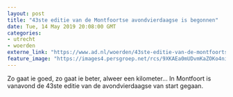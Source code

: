 ```yaml
---
layout: post
title: "43ste editie van de Montfoortse avondvierdaagse is begonnen"
date: Tue, 14 May 2019 20:08:00 GMT
categories: 
- utrecht 
- woerden 
externe_link: "https://www.ad.nl/woerden/43ste-editie-van-de-montfoortse-avondvierdaagse-is-begonnen~afe54207/"
feature_image: "https://images4.persgroep.net/rcs/9XKAEa0mUDvmKaZOKo4nibZG_BQ/diocontent/148377106/_fitwidth/400/?appId=21791a8992982cd8da851550a453bd7f&quality=0.7"
---
```


Zo gaat ie goed, zo gaat ie beter, alweer een kilometer... In Montfoort is vanavond de 43ste editie van de avondvierdaagse van start gegaan.
